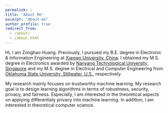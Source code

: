 ```yaml
---
permalink: /
title: "About Me"
excerpt: "About me"
author_profile: true
redirect_from: 
  - /about/
  - /about.html
---
```


Hi, I am Zonghao Huang. Previously, I pursued my B.E. degree in Electronic & Information Engineering at [Xiamen University, China](https://en.xmu.edu.cn/). I obtained my M.S. degree in Electronics awarded by [Nanyang Technological University, Singapore](https://www.ntu.edu.sg/Pages/home.aspx) and my M.S. degree in Electrical and Computer Engineering from [Oklahoma State University, Stillwater, U.S.](https://go.okstate.edu/), respectively.

My research mainly focuses on trustworthy machine learning. My research goal is to design learning algorithms in terms of robustness, security, privacy, and fairness. Especially, I am interested in the theoretical aspects on applying differentialy privacy into machine learning. In addition, I am interested in theoretical computer science.
